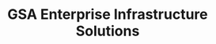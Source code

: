 ---
title: GSA Enterprise Infrastructure Solutions
year:
description: Resources related to the EIS BIC for enterprise telecommunications and networking solutions.
external_url: www.gsa.gov/technology/technology-purchasing-programs/telecommunications-and-network-services/enterprise-infrastructure-solutions
content_tags:
type: link
filters: best-in-class
---